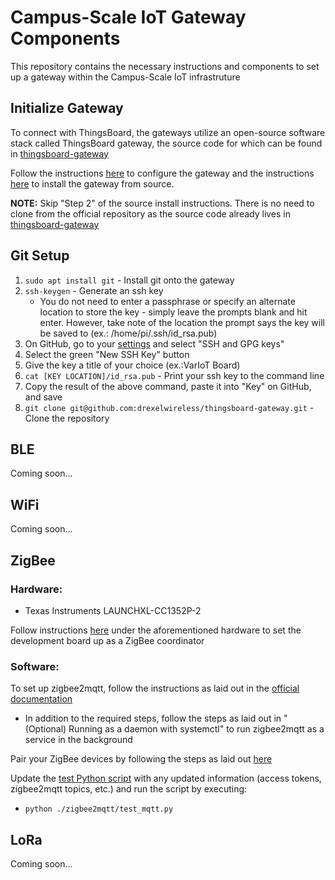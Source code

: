# Campus-Scale IoT Gateway Components
This repository contains the necessary instructions and components to set up a gateway within the Campus-Scale IoT infrastruture

## Initialize Gateway

To connect with ThingsBoard, the gateways utilize an open-source software stack called ThingsBoard gateway, the source code for which can be found in [thingsboard-gateway](./thingsboard-gateway)

Follow the instructions [here](https://thingsboard.io/docs/iot-gateway/getting-started/) to configure the gateway and the instructions [here](https://thingsboard.io/docs/iot-gateway/install/source-installation/) to install the gateway from source.

**NOTE:** Skip "Step 2" of the source install instructions. There is no need to clone from the official repository as the source code already lives in [thingsboard-gateway](./thingsboard-gateway)

## Git Setup
1. `sudo apt install git` - Install git onto the gateway
2. `ssh-keygen` - Generate an ssh key
    * You do not need to enter a passphrase or specify an alternate location to store the key - simply leave the prompts blank and hit enter. However, take note of the location the prompt says the key will be saved to (ex.: /home/pi/.ssh/id_rsa.pub)
3. On GitHub, go to your [settings](https://github.com/settings) and select "SSH and GPG keys"
4. Select the green "New SSH Key" button
5. Give the key a title of your choice (ex.:VarIoT Board)
6. `cat [KEY LOCATION]/id_rsa.pub` - Print your ssh key to the command line
7. Copy the result of the above command, paste it into "Key" on GitHub, and save
8. `git clone git@github.com:drexelwireless/thingsboard-gateway.git` - Clone the repository
## BLE
Coming soon...

## WiFi
Coming soon...

## ZigBee
### Hardware:
* Texas Instruments LAUNCHXL-CC1352P-2

Follow instructions [here](https://www.zigbee2mqtt.io/guide/adapters/#recommended) under the aforementioned hardware to set the development board up as a ZigBee coordinator

### Software:
To set up zigbee2mqtt, follow the instructions as laid out in the [official documentation](https://www.zigbee2mqtt.io/guide/installation/01_linux.html)

* In addition to the required steps, follow the steps as laid out in "(Optional) Running as a daemon with systemctl" to run zigbee2mqtt as a service in the background

Pair your ZigBee devices by following the steps as laid out [here](https://www.zigbee2mqtt.io/guide/usage/pairing_devices.html)

Update the [test Python script](./zigbee2mqtt/test_mqtt.py) with any updated information (access tokens, zigbee2mqtt topics, etc.) and run the script by executing:
* `python ./zigbee2mqtt/test_mqtt.py`
## LoRa
Coming soon...

